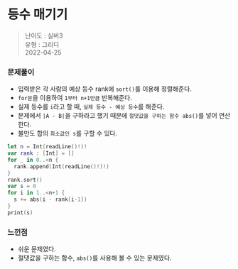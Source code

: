 # 등수 매기기
> 난이도 : 실버3   
> 유형 : 그리디  
> 2022-04-25

### 문제풀이
- 입력받은 각 사람의 예상 등수 rank에 `sort()`를 이용해 정렬해준다.
- `for문`을 이용하여 `1부터 n+1만큼` 반복해준다.
- 실제 등수를 `i`라고 할 때, `실제 등수 - 예상 등수`를 해준다.
- 문제에서 `|A - B|`을 구하라고 했기 때문에 `절댓값을 구하는 함수 abs()`를 넣어 연산한다.
- 불만도 합의 `최소값인 s`를 구할 수 있다.
      
```Swift
let n = Int(readLine()!)!
var rank : [Int] = []
for _ in 0..<n {
  rank.append(Int(readLine()!)!)
}
rank.sort()
var s = 0
for i in 1..<n+1 {
  s += abs(i - rank[i-1])
}
print(s)
```

### 느낀점
- 쉬운 문제였다. 
- 절댓값을 구하는 함수, `abs()`를 사용해 볼 수 있는 문제였다.
